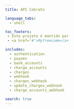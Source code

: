 ```yaml
---
title: API Cobrato

language_tabs:
  - shell

toc_footers:
 - Este projeto é mantido por
 - <a href='#'>Myfreecomm</a>

includes:
  - authentication
  - payees
  - bank_accounts
  - charge_accounts
  - charges
  - webhook
  - charges_webhook
  - update_charges_webhook
  - charge_accounts_webhook

search: true
---
```

